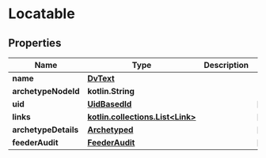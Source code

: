 
# Locatable

## Properties
Name | Type | Description | Notes
------------ | ------------- | ------------- | -------------
**name** | [**DvText**](DvText.md) |  | 
**archetypeNodeId** | **kotlin.String** |  | 
**uid** | [**UidBasedId**](UidBasedId.md) |  |  [optional]
**links** | [**kotlin.collections.List&lt;Link&gt;**](Link.md) |  |  [optional]
**archetypeDetails** | [**Archetyped**](Archetyped.md) |  |  [optional]
**feederAudit** | [**FeederAudit**](FeederAudit.md) |  |  [optional]



